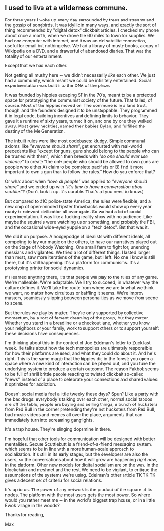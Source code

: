 ## I used to live at a wilderness commune. 

For three years I woke up every day surrounded by trees and streams and the gossip of songbirds. It was idyllic in many ways, and exactly the sort of thing recommended by "digital detox" clickbait articles. I checked my phone about once a month, when we drove the 60 miles to town for supplies. We had one computer with internet, and it was an old satellite connection, useful for email but nothing else. We had a library of musty books, a copy of Wikipedia on a DVD, and a drawerful of abandoned diaries. That was the totality of our entertainment. 

Except that we had each other. 

Not getting all mushy here -- we didn't necessarily *like* each other. We just had a community, which meant we could be infinitely entertained. Social experimentation was built into the DNA of the place. 

It was founded by hippies escaping SF in the 70's, meant to be a protected space for prototyping the communist society of the future. That failed, of course. Most of the hippies moved on. The commune is in a land trust, though, and the founders designed it to be unstoppable. They programmed it in legal code, building incentives and defining limits to behavior. They gave it a runtime of sixty years, turned it on, and one by one they walked away. Most grew neckties, named their babies Dylan, and fulfilled the destiny of the Me Generation. 

The inbuilt rules were like most codebases: kludgy. Simple communal axioms, like *"everyone should share"*, get encrusted with real-world precedents like "except for guns, guns should belong to the people who can be trusted with them", which then breeds with *"no one should ever use violence"* to create "the only people who should be allowed to own guns are people who either A) claim to be complete pacifists or B) find it more important to own a gun than to follow the rules." How do you enforce that? 

Or what about when *"love all people"* was applied to *"everyone should share"* and we ended up with *"it's time to have a conversation about scabies"?* (Don't look it up. It's curable. That's all you need to know.)  

But compared to 21C police-state America, the rules were flexible, and a new crop of open-minded hipster throwbacks would show up every year ready to reinvent civilization all over again. So we had a lot of social experimentation. It was like a fucking reality show with no audience. Like maybe the squirrels were watching us or something, and probably the FBI, and the occasional wide-eyed yuppie on a "tech detox". But that was it.

We did it on purpose. A hodgepodge of idealists with different ideals, all competing to lay our magic on the others, to have our narratives played out on the Stage of Nobody Watching. One small farm to fight for, unending messiahs and vigilantes. We tried a lot of different things. I lasted longer than most, saw more iterations of the game, but I left. No one I know is still there, but it's still happening. It's a platform for communisms. It's a prototyping printer for social dynamics. 

If I learned anything there, it's that people will play to the rules of any game. We're malleable. We're adaptable. We'll try to succeed, in whatever way the culture defines it. We'll take the route from where we are to what we think we want, no matter how circuitous or baffling it seems. We're improv masters, seamlessly slipping between personalities as we move from scene to scene. 

But the rules we play by matter. They're only supported by collective momentum, by a sort of fervent dreaming of the group, but they matter. Whether you stand in a breadline or a checkout lane,  whether you know your neighbors or your family, work to support others or to support yourself: these decisions have consequences. 

I'm thinking about this in the context of Joe Edelman's letter to Zuck last week. He talks about how the tech monopolies are ultimately responsible for how their platforms are used, and what they could do about it. And he's right. This is the same magic that the hippies did in the forest: you open 
a space where a new kind of interaction can be played out, and you tune the underlying system to produce a certain outcome. The reason Fakbok seems to be full of shrill brittle people reacting to twisted clickbait so-called "news", instead of a place to celebrate your connections and shared values: it optimizes for addiction. 

Doesn't social media feel a little tweeky these days? Spun? Like a party with the bad drugs: everybody's talking over each other, normal social taboos are off the table, people are buying and selling things, a bunch of hucksters from Red Bull in the corner pretending they're not hucksters from Red Bull, bad music videos and memes all over the place, arguments that can immediately turn into screaming gangfights. 

It's a trap house. They're slinging dopamine in there. 

I'm hopeful that other tools for communication will be designed with better mentalities. Secure Scuttlebutt is a friend-of-a-friend messaging system, which seems to be in line with a more human-scale approach to socialization. It's still in its early stages, but the developers are also the users, so the conversations about how it will grow are happening *right now*, in the platform. Other new models for digital socialism are on the way, in the blockchain and meshnet and the rest. We need to be vigilant, to critique the assumptions of the systems we're using. Edelman's other article TK TK TK
gives a decent set of criteria for social relations.

It's up to us. The power of any network is the product of the square of its nodes. The platform with the most users gets the most power. So where would you rather meet me -- in the world's biggest trap house, or in a little Ewok village in the woods? 

Thanks for reading,

Max 
